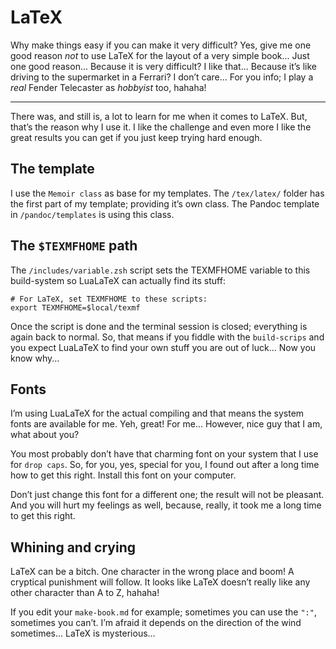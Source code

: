 # LaTeX

Why make things easy if you can make it very difficult? Yes, give me one good reason *not* to use LaTeX for the layout of a very simple book... Just one good reason... Because it is very difficult? I like that... Because it’s like driving to the supermarket in a Ferrari? I don’t care... For you info; I play a *real* Fender Telecaster as *hobbyist* too, hahaha!

---

There was, and still is, a lot to learn for me when it comes to LaTeX. But, that’s the reason why I use it. I like the challenge and even more I like the great results you can get if you just keep trying hard enough.

## The template

I use the `Memoir class` as base for my templates. The `/tex/latex/` folder has the first part of my template; providing it’s own class. The Pandoc template in `/pandoc/templates` is using this class.

## The `$TEXMFHOME` path

The `/includes/variable.zsh` script sets the TEXMFHOME variable to this build-system so LuaLaTeX can actually find its stuff:

	# For LaTeX, set TEXMFHOME to these scripts:
	export TEXMFHOME=$local/texmf

Once the script is done and the terminal session is closed; everything is again back to normal. So, that means if you fiddle with the `build-scrips` and you expect LuaLaTeX to find your own stuff you are out of luck... Now you know why...

## Fonts

I’m using LuaLaTeX for the actual compiling and that means the system fonts are available for me. Yeh, great! For me... However, nice guy that I am, what about you?

You most probably don’t have that charming font on your system that I use for `drop caps`. So, for you, yes, special for you, I found out  after a long time how to get this right. Install this font on your computer.

Don’t just change this font for a different one; the result will not be pleasant. And you will hurt my feelings as well, because, really, it took me a long time to get this right.

## Whining and crying

LaTeX can be a bitch. One character in the wrong place and boom! A cryptical punishment will follow. It looks like LaTeX doesn’t really like any other character than A to Z, hahaha!

If you edit your `make-book.md` for example; sometimes you can use the `":"`, sometimes you can’t. I’m afraid it depends on the direction of the wind sometimes... LaTeX is mysterious...

